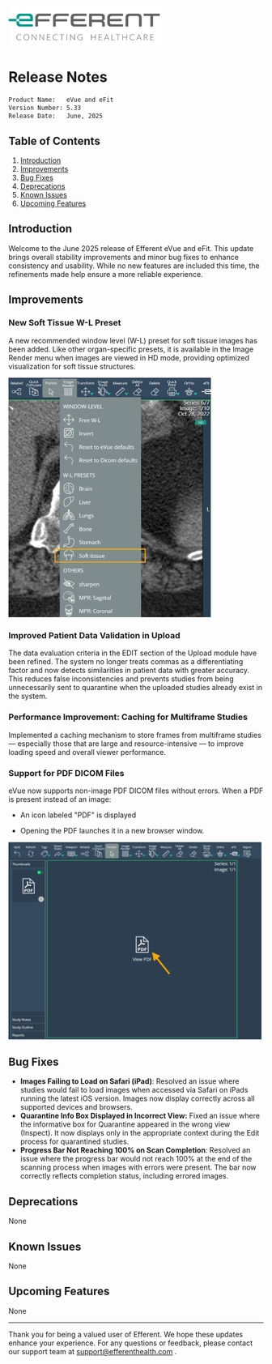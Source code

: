 <img class="logo" width="300" alt="logo" src="../../efferent_logo.png" />

<br/>

# Release Notes

```
Product Name:   eVue and eFit
Version Number: 5.33
Release Date:   June, 2025
```

## Table of Contents

1. [Introduction](#introduction)
2. [Improvements](#improvements)
3. [Bug Fixes](#bug-fixes)
4. [Deprecations](#deprecations)
5. [Known Issues](#known-issues)
6. [Upcoming Features](#upcoming-features)

## Introduction

Welcome to the June 2025 release of Efferent eVue and eFit. This update brings overall stability improvements and minor bug fixes to enhance consistency and usability. While no new features are included this time, the refinements made help ensure a more reliable experience.

## Improvements

### New Soft Tissue W-L Preset
A new recommended window level (W-L) preset for soft tissue images has been added. Like other organ-specific presets, it is available in the Image Render menu when images are viewed in HD mode, providing optimized visualization for soft tissue structures.

<img width=400 src="softissue.png">

### Improved Patient Data Validation in Upload
The data evaluation criteria in the EDIT section of the Upload module have been refined. The system no longer treats commas as a differentiating factor and now detects similarities in patient data with greater accuracy. This reduces false inconsistencies and prevents studies from being unnecessarily sent to quarantine when the uploaded studies already exist in the system.

### Performance Improvement: Caching for Multiframe Studies
Implemented a caching mechanism to store frames from multiframe studies — especially those that are large and resource-intensive — to improve loading speed and overall viewer performance.

### Support for PDF DICOM Files
eVue now supports non-image PDF DICOM files without errors. When a PDF is present instead of an image:

- An icon labeled "PDF" is displayed

- Opening the PDF launches it in a new browser window.

<img width=500 src="pdf.png">

## Bug Fixes

- **Images Failing to Load on Safari (iPad)**: Resolved an issue where studies would fail to load images when accessed via Safari on iPads running the latest iOS version. Images now display correctly across all supported devices and browsers.
- **Quarantine Info Box Displayed in Incorrect View:** Fixed an issue where the informative box for Quarantine appeared in the wrong view (Inspect). It now displays only in the appropriate context during the Edit process for quarantined studies.
- **Progress Bar Not Reaching 100% on Scan Completion**: Resolved an issue where the progress bar would not reach 100% at the end of the scanning process when images with errors were present. The bar now correctly reflects completion status, including errored images.


## Deprecations

None

## Known Issues

None

## Upcoming Features

None


---

Thank you for being a valued user of Efferent. We hope these updates enhance your experience. For any questions or feedback, please contact our support team at support@efferenthealth.com .